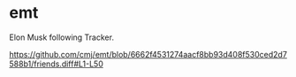 # emt
Elon Musk following Tracker.

https://github.com/cmj/emt/blob/6662f4531274aacf8bb93d408f530ced2d7588b1/friends.diff#L1-L50
